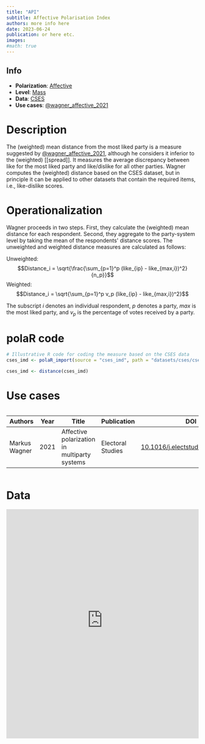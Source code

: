 ```yaml
---
title: "API"
subtitle: Affective Polarisation Index
authors: more info here
date: 2023-06-24
publication: or here etc.
images: 
#math: true
---
```


## Info
- **Polarization**: [Affective](polarization/affective)
- **Level**: [Mass](/levels/mass)
- **Data**: [CSES](/data/cses)
- **Use cases**: [@wagner_affective_2021](/usecases/@wagner_affective_2021)

# Description
The (weighted) mean distance from the most liked party is a measure suggested by [@wagner_affective_2021](/usecases/@wagner_affective_2021), although he considers it inferior to the (weighted) [[spread]]. It measures the average discrepancy between like for the most liked party and like/dislike for all other parties. Wagner computes the (weighted) distance based on the CSES dataset, but in principle it can be applied to other datasets that contain the required items, i.e., like-dislike scores.
# Operationalization
Wagner proceeds in two steps. First, they calculate the (weighted) mean distance for each respondent. Second, they aggregate to the party-system level by taking the mean of the respondents' distance scores. The unweighted and weighted distance measures are calculated as follows:

Unweighted: $$Distance_i = \sqrt{\frac{\sum_{p=1}^p (like_{ip} - like_{max,i})^2}{n_p}}$$
Weighted: $$Distance_i = \sqrt{\sum_{p=1}^p v_p (like_{ip} - like_{max,i})^2}$$

The subscript $i$ denotes an individual respondent, $p$ denotes a party, $max$ is the most liked party, and $v_p$ is the percentage of votes received by a party.

# polaR code

```r
# Illustrative R code for coding the measure based on the CSES data
cses_imd <- polaR_import(source = "cses_imd", path = "datasets/cses/cses_imd.dta")

cses_imd <- distance(cses_imd)
```

# Use cases
<div class="block-language-dataview node-insert-event" style="overflow: auto; display: block"><table class="dataview table-view-table"><thead class="table-view-thead"><tr class="table-view-tr-header"><th class="table-view-th"><span>Authors</span></span></th><th class="table-view-th"><span>Year</span></th><th class="table-view-th"><span>Title</span></th><th class="table-view-th"><span>Publication</span></th><th class="table-view-th"><span>DOI</span></th></tr></thead><tbody class="table-view-tbody"><tr><td><span>Markus Wagner</span></td><td>2021</td><td><span>Affective polarization in multiparty systems</span></td><td><span>Electoral Studies</span></td><td><span><a data-tooltip-position="top" aria-label="https://doi.org/10.1016/j.electstud.2020.102199" rel="noopener" class="external-link" href="https://doi.org/10.1016/j.electstud.2020.102199" target="_blank">10.1016/j.electstud.2020.102199</a></span></td></tr></tbody></table></div>

# Data

<iframe src="https://felixgruenewald.shinyapps.io/polarapp/?dataset=cses_imd,cses_5&measure=api"
    frameborder="0"
    scrolling="no" 
    style="overflow:hidden;height:600;width:100%" 
    height="1000" 
    width="100%"></iframe>